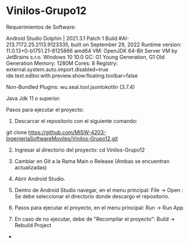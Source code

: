 # Vinilos-Grupo12


Requerimientos de Software:

Android Studio Dolphin | 2021.3.1 Patch 1
Build #AI-213.7172.25.2113.9123335, built on September 29, 2022
Runtime version: 11.0.13+0-b1751.21-8125866 amd64
VM: OpenJDK 64-Bit Server VM by JetBrains s.r.o.
Windows 10 10.0
GC: G1 Young Generation, G1 Old Generation
Memory: 1280M
Cores: 8
Registry:
    external.system.auto.import.disabled=true
    ide.text.editor.with.preview.show.floating.toolbar=false

Non-Bundled Plugins:
    wu.seal.tool.jsontokotlin (3.7.4)

Java Jdk 11 o superior.



Pasos para ejecutar el proyecto:


1. Descarcar el repositorio con el siguiente comando:


git clone https://github.com/MISW-4203-IngenieriaSoftwareMoviles/Vinilos-Grupo12.git

2. Ingresar al directorio del proyecto:
cd Vinilos-Grupo12

3. Cambiar en Git a la Rama Main o Release (Ambas se encuentran actualizadas)

4. Abrir Android Studio.

5. Dentro de Android Studio  navegar, en el menu principal: File -> Open : Se debe seleccionar el directorio donde descargo el repositorio.

6. Pasos para ejecutar el proyecto, en el menu principal: Run ->  Run App

7. En caso de no ejecutar, debe de "Recompilar el proyecto": Build -> Rebuild Project

 - 


